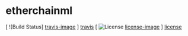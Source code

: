 # etherchainml
[ ![Build Status] [travis-image] ] [travis]
[ ![License] [license-image] ] [license]

[travis-image]: https://travis-ci.org/MiguelPeralvo/etherchainml.svg?branch=master
[travis]: https://travis-ci.org/MiguelPeralvo/etherchainml

[license-image]: https://img.shields.io/badge/license-MIT-blue.svg?style=flat
[license]: http://opensource.org/licenses/MIT
